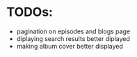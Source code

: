 # TODOs:
- pagination on episodes and blogs page
- diplaying search results better diplayed
- making album cover better displayed